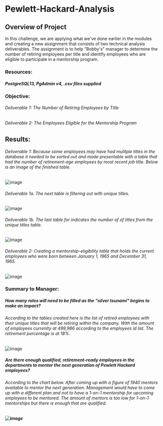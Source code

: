 # Pewlett-Hackard-Analysis
## Overview of Project
In this challenge, we are applying what we've done earlier in the modules and creating a new assignment that consists of two technical analysis deliverables.
The assignment is to help "Bobby's" manager to determine the number of retiring employees per title and identify employees who are eligible to participate in a mentorship program. 

### Resources: 
##### PostgreSQL13, PgAdmin v4, .csv files supplied

### Objective:
###### Deliverable 1: The Number of Retiring Employees by Title

###### Deliverable 2: The Employees Eligible for the Mentorship Program

## Results: 
###### Deliverable 1: Because some employees may have had mulitple titles in the database it needed to be sorted out and made presentable with a table that had the number of retirement-age employees by most recent job title. Below is an image of the finished table.
![image](https://github.com/antxamp/Pewlett-Hackard-Analysis/blob/main/Deliverable%20png%20folder/deliverable_1.png)

###### Deliverable 1a. The next table is filtering out with unique titles.
![image](https://github.com/antxamp/Pewlett-Hackard-Analysis/blob/main/Deliverable%20png%20folder/deliverable_2.png)

###### Deliverable 1b. The last table for indicates the number of of titles from the unique titles table.

![image](https://github.com/antxamp/Pewlett-Hackard-Analysis/blob/main/Deliverable%20png%20folder/deliverable_2b.png)

###### Deliverable 2: Creating a mentorship-eligibility table that holds the current employees who were born between January 1, 1965 and December 31, 1965.

![image](https://github.com/antxamp/Pewlett-Hackard-Analysis/blob/main/Deliverable%20png%20folder/deliverable_2mentorship.png)

### Summary to Manager:
##### How many roles will need to be filled as the "silver tsunami" begins to make an impact?
######  According to the tables created here is the list of retired employees with their unique titles that will be retiring within the company. With the amount of employees currenlty at 499,986 according to the employees id list. The retirement percentage is at 18%. 
![image](https://github.com/antxamp/Pewlett-Hackard-Analysis/blob/main/Deliverable%20png%20folder/deliverable_2b.png)

##### Are there enough qualified, retirement-ready employees in the departments to mentor the next generation of Pewlett Hackard employees?
######  According to the chart below. After coming up with a figure of 1940 mentors available to mentor the next generation. Management would have to come up with a different plan and not to have a 1-on-1 mentorship for upcoming employees to be mentored. The amount of mentors is too low for 1-on-1 mentorships but there is enough that are qualified. 
##### ![image](https://github.com/antxamp/Pewlett-Hackard-Analysis/blob/main/Deliverable%20png%20folder/mentorship_summary.png)

